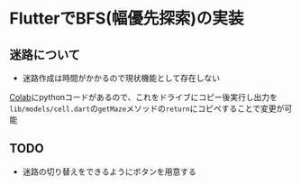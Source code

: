 # FlutterでBFS(幅優先探索)の実装

## 迷路について
- 迷路作成は時間がかかるので現状機能として存在しない

[Colab](https://colab.research.google.com/drive/1PLAZOJzzRcbw8nd5OmDupIWrJbOup9HC#scrollTo=6t6UhVxkAbRg)にpythonコードがあるので、これをドライブにコピー後実行し出力を`lib/models/cell.dart`の`getMaze`メソッドの`return`にコピペすることで変更が可能

## TODO
- 迷路の切り替えをできるようにボタンを用意する
